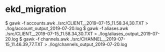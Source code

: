 # ekd_migration

$ gawk -f accounts.awk ./src/CLIENT__2019-07-15_11.58.34,30.TXT > ./log/account_output_2019-07-20.log
$ gawk -f aliases.awk ./src/CLIENT__2019-07-15_11.58.34,30.TXT > ./log/aliases_output_2019-07-20.log
$ gawk -f channels.awk ./src/CHANNEL__2019-07-15_11.46.39,77.TXT > ./log/channels_output_2019-07-20.log
